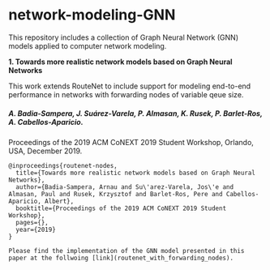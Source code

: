 # network-modeling-GNN

This repository includes a collection of Graph Neural Network (GNN) models applied to computer network modeling.

**1. Towards more realistic network models based on Graph Neural Networks**

This work extends RouteNet to include support for modeling end-to-end performance in networks with forwarding nodes of variable qeue size.

##### A. Badia-Sampera, J. Suárez-Varela, P. Almasan, K. Rusek, P. Barlet-Ros, A. Cabellos-Aparicio.
Proceedings of the 2019 ACM CoNEXT 2019 Student Workshop, Orlando, USA, December 2019.

```
@inproceedings{routenet-nodes,
  title={Towards more realistic network models based on Graph Neural Networks},
  author={Badia-Sampera, Arnau and Su\'arez-Varela, Jos\'e and Almasan, Paul and Rusek, Krzysztof and Barlet-Ros, Pere and Cabellos-Aparicio, Albert},
  booktitle={Proceedings of the 2019 ACM CoNEXT 2019 Student Workshop},
  pages={},
  year={2019}
}

Please find the implementation of the GNN model presented in this paper at the follwoing [link](routenet_with_forwarding_nodes).
